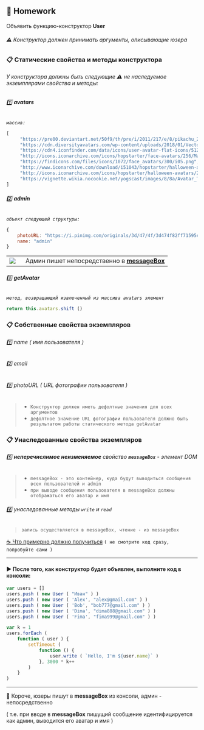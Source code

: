 ## :briefcase: Homework

Объявить функцию-конструктор **User**

###### :warning: Конструктор должен принимать аргументы, описывающие юзера

### :clipboard: Статические свойства и методы конструктора

###### У конструктора должны быть следующие :warning: не наследуемое экземплярами свойства и методы:

###### :one: **avatars** 
_`массив:`_
```javascript
[
     "https://pre00.deviantart.net/50f9/th/pre/i/2011/217/e/8/pikachu_2_by_nostalgiaattack-d45jd3i.png",
     "https://cdn.diversityavatars.com/wp-content/uploads/2018/01/Vector-Smart-Object-5.png",
     "https://cdn4.iconfinder.com/data/icons/user-avatar-flat-icons/512/User_Avatar-31-512.png",
     "http://icons.iconarchive.com/icons/hopstarter/face-avatars/256/Male-Face-L3-icon.png",
     "https://findicons.com/files/icons/1072/face_avatars/300/i05.png",
     "http://www.iconarchive.com/download/i51043/hopstarter/halloween-avatars/Gomez.ico",
     "http://icons.iconarchive.com/icons/hopstarter/halloween-avatars/256/Zombie-2-icon.png",
     "https://vignette.wikia.nocookie.net/yogscast/images/8/8a/Avatar_Turps_2015.jpg"
]
```
###### :two: **admin**
_`объект следующей структуры:`_
```javascript
{
    photoURL: "https://i.pinimg.com/originals/3d/47/4f/3d474f82ff71595e8081f9a120892ae8.gif",
    name: "admin"
}
```
<table>
   <tr>
      <td width="10%">
         <img src="https://i.pinimg.com/originals/3d/47/4f/3d474f82ff71595e8081f9a120892ae8.gif">
      </td>
      <td width="90%">
           Админ пишет непосредственно в <a href="#messageBox"><b>messageBox</b></a>
      </td>
   </tr>
</table>

###### :three: **getAvatar**
_`метод, возвращающий извлеченный из массива avatars элемент`_
```javascript
return this.avatars.shift ()
```

### :clipboard: Собственные свойства экземпляров

###### :one: name ( имя пользователя )
###### :two: email
###### :three: photoURL ( URL фотографии пользователя )

> * `Конструктор должен иметь дефолтные значения для всех аргументов`
> * `дефолтное значение URL фотографии пользователя должно быть результатом работы статического метода getAvatar`

<a name="messageBox"></a>
### :clipboard: Унаследованные свойства экземпляров
###### :five: **неперечислимое неизменяемое** свойство **`messageBox`** - элемент DOM
> *  `messageBox - это контейнер, куда будут выводиться сообщения всех пользователей и admin`
> *  `при выводе сообщения пользователя в messageBox должны отображаться его аватар и имя`
###### :four: унаследованные методы `write` и `read`
> `запись осуществляется в messageBox, чтение - из messageBox`

[:coffee: Что примерно должно получиться](https://garevna.github.io/js-samples/#12) `( не смотрите код сразу, попробуйте сами )`
***
#### :arrow_forward: После того, как конструктор будет объявлен, выполните код в консоли:
```javascript
var users = []
users.push ( new User ( "Иван" ) )
users.push ( new User ( 'Alex', "alex@gmail.com" ) )
users.push ( new User ( 'Bob', "bob777@gmail.com" ) )
users.push ( new User ( 'Dima', "dima888@gmail.com" ) )
users.push ( new User ( 'Fima', "fima999@gmail.com" ) )

var k = 1
users.forEach ( 
    function ( user ) {
        setTimeout ( 
            function () {
                user.write ( `Hello, I'm ${user.name}` )
            }, 3000 * k++
        )
    }
)
```
***
:large_blue_circle: Короче, юзеры пишут в **messageBox** из консоли, админ - непосредственно

( т.е. при вводе в **messageBox** пишущий сообщение идентифицируется как админ, выводится его аватар и имя )
